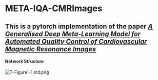 # META-IQA-CMRImages
## This is a pytorch implementation of the paper *[A Generalised Deep Meta-Learning Model for Automated Quality Control of Cardiovascular Magnetic Resonance Images](https://arxiv.org/ftp/arxiv/papers/2303/2303.13324.pdf)*

#### Network Structure


![7-Figure1-1.md.png](https://d3i71xaburhd42.cloudfront.net/80200cfc6f00a95835a4c3fbaef28b0774b5c6da/7-Figure1-1.md.png)